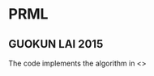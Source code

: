 # PRML
## GUOKUN LAI 2015

The code implements the algorithm in <<Pattern Recognization And Machine Learning>>
